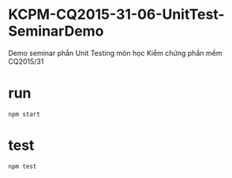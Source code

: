 # KCPM-CQ2015-31-06-UnitTest-SeminarDemo
Demo seminar phần Unit Testing môn học Kiểm chứng phần mềm CQ2015/31

# run
`npm start`

# test
`npm test`
